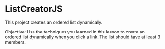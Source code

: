 # ListCreatorJS
This project creates an ordered list dynamically.

Objective:
Use the techniques you learned in this lesson to create an ordered list dynamically when you click a link. The list should have at least 3 members. 
